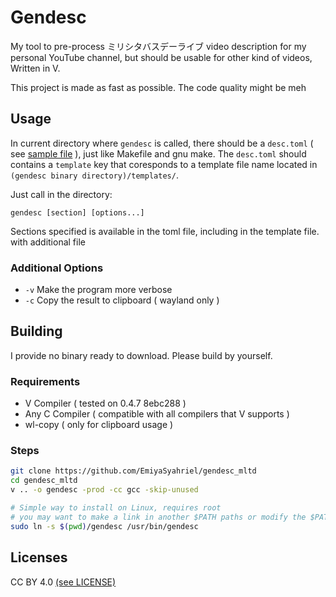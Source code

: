 # Gendesc
My tool to pre-process ミリシタバスデーライブ video description for my personal YouTube channel, but should be usable for other kind of videos, Written in V.

This project is made as fast as possible. The code quality might be meh

## Usage
In current directory where `gendesc` is called, there should be a `desc.toml` ( see [sample file](sample/desc.toml) ), just like Makefile and gnu make. The `desc.toml` should contains a `template` key that coresponds to a template file name located in `(gendesc binary directory)/templates/`. 

Just call in the directory:
```
gendesc [section] [options...]
```

Sections specified is available in the toml file, including in the template file. with additional file

### Additional Options
- `-v` Make the program more verbose
- `-c` Copy the result to clipboard ( wayland only )

## Building
I provide no binary ready to download. Please build by yourself.

### Requirements
- V Compiler ( tested on 0.4.7 8ebc288 )
- Any C Compiler ( compatible with all compilers that V supports )
- wl-copy ( only for clipboard usage )

### Steps
```bash
git clone https://github.com/EmiyaSyahriel/gendesc_mltd
cd gendesc_mltd
v .. -o gendesc -prod -cc gcc -skip-unused

# Simple way to install on Linux, requires root
# you may want to make a link in another $PATH paths or modify the $PATH itself instead of this line
sudo ln -s $(pwd)/gendesc /usr/bin/gendesc
```

## Licenses
CC BY 4.0 [(see LICENSE)](LICENSE)
